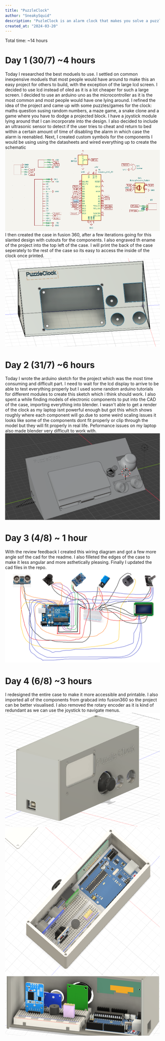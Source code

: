 ```yaml
---
title: "PuzzleClock"
author: "SneakySquid"
description: "PuzleClock is an alarm clock that makes you solve a puzzle to disable it"
created_at: "2024-03-20"
---
```


Total time: ~14 hours


# Day 1 (30/7) ~4 hours

Today I researched the best moduels to use. I settled on common inexpensive moduels that most people would have around to make this an easy project for others to build, with the exception of the large lcd screen. I decided to use lcd instead of oled as it is a lot cheaper for such a large screen. I decided to use an arduino uno as the microcontroller as it is the most common and most people would have one lying around. I refined the idea of the project and came up with some puzzles/games for the clock: maths question susing random numbers, a maze game, a snake clone and a game where you have to dodge a projected block. I have a joystick module lying around that I can incorporate into the design. I also decided to include an ultrasonic sensor to detect if the user tries to cheat and return to bed within a certain amount of time of disabling the alarm in which case the alarm is reenabled. Next, I created custom symbols for the components I would be using using the datasheets and wired everything up to create the schematic
![alt text](Images/image-1.png)  
I then created the case in fusion 360, after a few iterations going for this slanted design with cutouts for the components. I also engraved th ename of the project into the top left of the case. I will print the back of the case seperately to the rest of the case so its easy to access the inside of the clock once printed.
![alt text](Images/image.png)

# Day 2 (31/7) ~6 hours

Today I wrote the arduino sketch for the project which was the most time consuming and difficult part. I need to wait for the lcd display to arrive to be able to test everything properly but I used some random arduino tutorials for different modules to create this sketch which i think should work. I also spent a while finding models of electronic components to put into the CAD of the case, importing everything into blender. I  wasn't able to get a render of the clock as my laptop isnt powerful enough but got this which shows roughly where each component will go.due to some weird scaling issues it looks like some of the components dont fit properly or clip through the model but they will fit properly in real life. Peformance issues on my laptop also made blender very difficult to work with.
![alt text](Images/image-2.png)

# Day 3 (4/8) ~ 1 hour
With the review feedback I created this wiring diagram and got a few more angle sof the cad for the readme. I also filleted the edges of the case to make it less angular and more asthetically pleasing. Finally I updated the cad files in the repo.
![alt text](Images/image-3.png)

# Day 4 (6/8) ~3 hours
I redesigned the entire case to make it more accessible and printable. I also imported all of the components from grabcad into fusion360 so the project can be better visualised. I also removed the rotary encoder as it is kind of redundant as we can use the joystick to navigate menus.
![alt text](Images/image-7.png)
![alt text](Images/image-8.png)
![alt text](Images/image-9.png)
